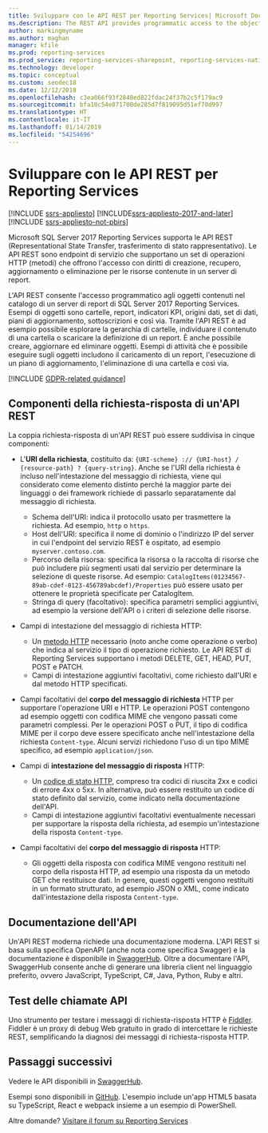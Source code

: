 ```yaml
---
title: Sviluppare con le API REST per Reporting Services| Microsoft Docs
ms.description: The REST API provides programmatic access to the objects in a SQL Server 2017 Reporting Services report server catalog.
author: markingmyname
ms.author: maghan
manager: kfile
ms.prod: reporting-services
ms.prod_service: reporting-services-sharepoint, reporting-services-native
ms.technology: developer
ms.topic: conceptual
ms.custom: seodec18
ms.date: 12/12/2018
ms.openlocfilehash: c3ea066f93f2848ed822fdac24f37b2c5f179ac9
ms.sourcegitcommit: bfa10c54e871700de285d7f819095d51ef70d997
ms.translationtype: HT
ms.contentlocale: it-IT
ms.lasthandoff: 01/14/2019
ms.locfileid: "54254696"
---
```

# <a name="develop-with-the-rest-apis-for-reporting-services"></a>Sviluppare con le API REST per Reporting Services

[!INCLUDE [ssrs-appliesto](../../includes/ssrs-appliesto.md)] [!INCLUDE[ssrs-appliesto-2017-and-later](../../includes/ssrs-appliesto-2017-and-later.md)] [!INCLUDE [ssrs-appliesto-not-pbirs](../../includes/ssrs-appliesto-not-pbirs.md)]

Microsoft SQL Server 2017 Reporting Services supporta le API REST (Representational State Transfer, trasferimento di stato rappresentativo). Le API REST sono endpoint di servizio che supportano un set di operazioni HTTP (metodi) che offrono l'accesso con diritti di creazione, recupero, aggiornamento o eliminazione per le risorse contenute in un server di report.

L'API REST consente l'accesso programmatico agli oggetti contenuti nel catalogo di un server di report di SQL Server 2017 Reporting Services. Esempi di oggetti sono cartelle, report, indicatori KPI, origini dati, set di dati, piani di aggiornamento, sottoscrizioni e così via. Tramite l'API REST è ad esempio possibile esplorare la gerarchia di cartelle, individuare il contenuto di una cartella o scaricare la definizione di un report. È anche possibile creare, aggiornare ed eliminare oggetti. Esempi di attività che è possibile eseguire sugli oggetti includono il caricamento di un report, l'esecuzione di un piano di aggiornamento, l'eliminazione di una cartella e così via.

[!INCLUDE [GDPR-related guidance](../../includes/gdpr-hybrid-note.md)]

## <a name="components-of-a-rest-api-requestresponse"></a>Componenti della richiesta-risposta di un'API REST

La coppia richiesta-risposta di un'API REST può essere suddivisa in cinque componenti:

* L'**URI della richiesta**, costituito da: `{URI-scheme} :// {URI-host} / {resource-path} ? {query-string}`. Anche se l'URI della richiesta è incluso nell'intestazione del messaggio di richiesta, viene qui considerato come elemento distinto perché la maggior parte dei linguaggi o dei framework richiede di passarlo separatamente dal messaggio di richiesta.

    * Schema dell'URI: indica il protocollo usato per trasmettere la richiesta. Ad esempio, `http` o `https`.
    * Host dell'URI: specifica il nome di dominio o l'indirizzo IP del server in cui l'endpoint del servizio REST è ospitato, ad esempio `myserver.contoso.com`.
    * Percorso della risorsa: specifica la risorsa o la raccolta di risorse che può includere più segmenti usati dal servizio per determinare la selezione di queste risorse. Ad esempio: `CatalogItems(01234567-89ab-cdef-0123-456789abcdef)/Properties` può essere usato per ottenere le proprietà specificate per CatalogItem.
    * Stringa di query (facoltativo): specifica parametri semplici aggiuntivi, ad esempio la versione dell'API o i criteri di selezione delle risorse.

* Campi di intestazione del messaggio di richiesta HTTP:

    * Un [metodo HTTP](http://www.w3.org/Protocols/rfc2616/rfc2616-sec9.html) necessario (noto anche come operazione o verbo) che indica al servizio il tipo di operazione richiesto. Le API REST di Reporting Services supportano i metodi DELETE, GET, HEAD, PUT, POST e PATCH.
    * Campi di intestazione aggiuntivi facoltativi, come richiesto dall'URI e dal metodo HTTP specificati.

* Campi facoltativi del **corpo del messaggio di richiesta** HTTP per supportare l'operazione URI e HTTP. Le operazioni POST contengono ad esempio oggetti con codifica MIME che vengono passati come parametri complessi. Per le operazioni POST o PUT, il tipo di codifica MIME per il corpo deve essere specificato anche nell'intestazione della richiesta `Content-type`. Alcuni servizi richiedono l'uso di un tipo MIME specifico, ad esempio `application/json`.

* Campi di **intestazione del messaggio di risposta** HTTP:

    * Un [codice di stato HTTP](http://www.w3.org/Protocols/HTTP/HTRESP.html), compreso tra codici di riuscita 2xx e codici di errore 4xx o 5xx. In alternativa, può essere restituito un codice di stato definito dal servizio, come indicato nella documentazione dell'API.
    * Campi di intestazione aggiuntivi facoltativi eventualmente necessari per supportare la risposta della richiesta, ad esempio un'intestazione della risposta `Content-type`.

* Campi facoltativi del **corpo del messaggio di risposta** HTTP:

    * Gli oggetti della risposta con codifica MIME vengono restituiti nel corpo della risposta HTTP, ad esempio una risposta da un metodo GET che restituisce dati. In genere, questi oggetti vengono restituiti in un formato strutturato, ad esempio JSON o XML, come indicato dall'intestazione della risposta `Content-type`.

## <a name="api-documentation"></a>Documentazione dell'API

Un'API REST moderna richiede una documentazione moderna. L'API REST si basa sulla specifica OpenAPI (anche nota come specifica Swagger) e la documentazione è disponibile in [SwaggerHub](https://app.swaggerhub.com/api/microsoft-rs/SSRS/2.0). Oltre a documentare l'API, SwaggerHub consente anche di generare una libreria client nel linguaggio preferito, ovvero JavaScript, TypeScript, C#, Java, Python, Ruby e altri.

## <a name="testing-api-calls"></a>Test delle chiamate API

Uno strumento per testare i messaggi di richiesta-risposta HTTP è [Fiddler](https://www.telerik.com/fiddler). Fiddler è un proxy di debug Web gratuito in grado di intercettare le richieste REST, semplificando la diagnosi dei messaggi di richiesta-risposta HTTP.

## <a name="next-steps"></a>Passaggi successivi

Vedere le API disponibili in [SwaggerHub](https://app.swaggerhub.com/api/microsoft-rs/SSRS/2.0).

Esempi sono disponibili in [GitHub](https://github.com/Microsoft/Reporting-Services). L'esempio include un'app HTML5 basata su TypeScript, React e webpack insieme a un esempio di PowerShell.

Altre domande? [Visitare il forum su Reporting Services](https://go.microsoft.com/fwlink/?LinkId=620231)
